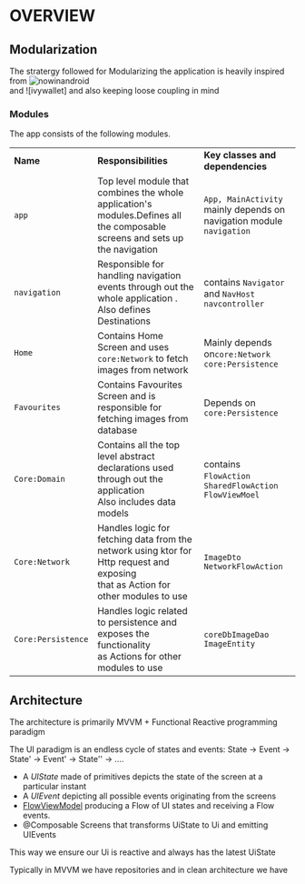 **OVERVIEW**
=============

## Modularization

The stratergy followed for Modularizing the application is heavily inspired from ![nowinandroid](https://github.com/android/nowinandroid)  
and ![ivywallet] and also keeping loose coupling in mind

### Modules

The app consists of the following modules.

<table>
  <tr>
   <td><strong>Name</strong>
   </td>
   <td><strong>Responsibilities</strong>
   </td>
   <td><strong>Key classes and dependencies</strong>
   </td>
  </tr>
  <tr>
   <td><code>app</code>
   </td>
   <td>Top level module that combines the whole application's modules.Defines all the composable screens and sets up the navigation 
   </td>
   <td><code>App, MainActivity</code><br>
    mainly depends on navigation module <code>navigation</code>
   </td>
  </tr>
  <tr>
   <td><code>navigation</code>
   </td>
   <td>Responsible for handling navigation events through out the whole application .<br>
    Also defines Destinations
   </td>
   <td> contains <code>Navigator</code> and <code>NavHost</code> <code>navcontroller</code> 
   </td>
  </tr>
  <tr>
   <td><code>Home</code>
   </td>
   <td>Contains Home Screen and uses <code>core:Network</code> to fetch images from network<br>
   </td>
   <td> Mainly depends on<code>core:Network</code> <code> core:Persistence</code> 
   </td>
  </tr>
  <tr>
   <td><code>Favourites</code>
   </td>
   <td>Contains Favourites Screen and is responsible for fetching images from database<br>
   </td>
   <td> Depends on <code> core:Persistence</code> 
   </td>
  </tr>
  <tr>
   <td><code>Core:Domain</code>
   </td>
   <td>Contains all the top level abstract declarations used through out the application <br>
   Also includes data models
   </td>
   <td>contains <code> FlowAction</code> <code> SharedFlowAction</code> <code>FlowViewMoel</code> 
   </td>
  </tr>
  <tr>
   <td><code>Core:Network</code>
   </td>
   <td>Handles logic for  fetching data from the network using ktor for Http request and exposing  <br>
   that as Action for other modules to use
   </td>
   <td> <code>ImageDto</code> <code>NetworkFlowAction</code>
   </td>
  </tr>
<tr>
   <td><code>Core:Persistence</code>
   </td>
   <td>Handles logic related to persistence and exposes the functionality <br>
    as Actions for other modules to use
   </td>
   <td> <code>coreDb</code><code>ImageDao</code> <code>ImageEntity</code>
   </td>
  </tr>
</table>


## Architecture

The architecture is primarily MVVM + Functional Reactive programming paradigm

The UI paradigm is an endless cycle of states and events: State -> Event -> State' -> Event' -> State'' -> ….

- A *UIState* made of primitives depicts the state of the screen at a particular instant
- A *UIEvent* depicting all possible events originating from the screens
- [FlowViewModel](core/domain/src/main/java/FlowViewModel) producing a Flow of UI states and receiving a Flow events.
- @Composable Screens that transforms UiState to Ui and emitting UIEvents

This way we ensure our Ui is reactive and always has the latest UiState

Typically in MVVM we have repositories and in clean architecture we have 

